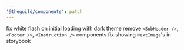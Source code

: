 ```yaml
---
'@theguild/components': patch
---
```


fix white flash on initial loading with dark theme
remove `<SubHeader />`, `<Footer />`, `<Instruction />` components
fix showing `NextImage`'s in storybook
